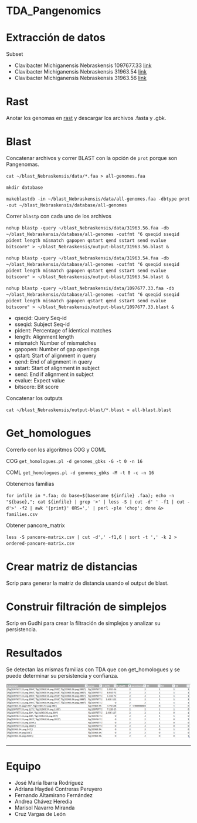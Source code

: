 # TDA_Pangenomics

# Extracción de datos

Subset
- Clavibacter Michiganensis Nebraskensis 1097677.33 [link](https://ncbi.nlm.nih.gov/assembly/GCF_000355695.1)
- Clavibacter Michiganensis Nebraskensis 31963.54 [link](https://ncbi.nlm.nih.gov/assembly/GCF_023279165.1)
- Clavibacter Michiganensis Nebraskensis 31963.56 [link](https://ncbi.nlm.nih.gov/assembly/GCF_009739635.2)

# Rast

Anotar los genomas en [rast](https://rast.nmpdr.org/rast.cgi?page=Jobs&logout=1) y descargar los archivos .fasta y .gbk.

# Blast

Concatenar archivos y correr BLAST con la opción de `prot` porque son Pangenomas.

`cat ~/blast_Nebraskensis/data/*.faa > all-genomes.faa`

`mkdir database`

`makeblastdb -in ~/blast_Nebraskensis/data/all-genomes.faa -dbtype prot -out ~/blast_Nebraskensis/database/all-genomes`

Correr `blastp` con cada uno de los archivos

`nohup blastp -query ~/blast_Nebraskensis/data/31963.56.faa -db ~/blast_Nebraskensis/database/all-genomes -outfmt "6 qseqid sseqid pident length mismatch gapopen qstart qend sstart send evalue bitscore" > ~/blast_Nebraskensis/output-blast/31963.56.blast &`

`nohup blastp -query ~/blast_Nebraskensis/data/31963.54.faa -db ~/blast_Nebraskensis/database/all-genomes -outfmt "6 qseqid sseqid pident length mismatch gapopen qstart qend sstart send evalue bitscore" > ~/blast_Nebraskensis/output-blast/31963.54.blast &`

`nohup blastp -query ~/blast_Nebraskensis/data/1097677.33.faa -db ~/blast_Nebraskensis/database/all-genomes -outfmt "6 qseqid sseqid pident length mismatch gapopen qstart qend sstart send evalue bitscore" > ~/blast_Nebraskensis/output-blast/1097677.33.blast &`

  * qseqid: Query Seq-id
  * sseqid: Subject Seq-id
  * pident: Percentage of identical matches
  * length: Alignment length
  * mismatch Number of mismatches
  * gapopen: Number of gap openings
  * qstart: Start of alignment  in query
  * qend: End of alignment in query
  * sstart: Start of alignment in subject
  * send: End if alignment in subject
  * evalue: Expect value
  * bitscore: Bit score

Concatenar los outputs

`cat ~/blast_Nebraskensis/output-blast/*.blast > all-blast.blast`

# Get_homologues

Correrlo con los algoritmos COG y COML

COG
`get_homologues.pl -d genomes_gbks -G -t 0 -n 16`

COML
`get_homologues.pl -d genomes_gbks -M -t 0 -c -n 16`

Obtenemos familias

`for infile in *.faa; do base=$(basename ${infile} .faa); echo -n "${base},"; cat ${infile} | grep '>' | less -S | cut -d' ' -f1 | cut -d'>' -f2 | awk '{print}' ORS=',' | perl -ple 'chop'; done &> families.csv`

Obtener pancore_matrix

`less -S pancore-matrix.csv | cut -d',' -f1,6 | sort -t ',' -k 2 > ordered-pancore-matrix.csv`

# Crear matriz de distancias

Scrip para generar la matriz de distancia usando el output de blast.

# Construir filtración de simplejos

Scrip en Gudhi para crear la filtración de simplejos y analizar su persistencia.

# Resultados

Se detectan las mismas familias con TDA que con get_homologues y se puede determinar su persistencia y confianza.

![Persistencia de familias](https://github.com/HaydeePeruyero/TDA_Pangenomics/blob/main/images/simplejos_persistencia.png)

---
# Equipo

- José María Ibarra Rodríguez
- Adriana Haydeé Contreras Peruyero
- Fernando Altamirano Fernández
- Andrea Chávez Heredia
- Marisol Navarro Miranda
- Cruz Vargas de León
